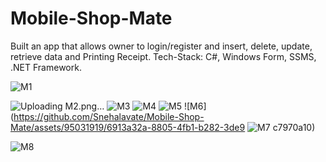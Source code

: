 # Mobile-Shop-Mate
Built an app that allows owner to login/register and insert, delete, update, retrieve data and Printing Receipt.
Tech-Stack: C#, Windows Form, SSMS, .NET Framework.

![M1](https://github.com/Snehalavate/Mobile-Shop-Mate/assets/95031919/02077f7b-7765-42fb-9468-26888ee937a1)

![Uploading M2.png…]()
![M3](https://github.com/Snehalavate/Mobile-Shop-Mate/assets/95031919/50b1b9b9-e975-4b6b-80af-338e4dceb74e)
![M4](https://github.com/Snehalavate/Mobile-Shop-Mate/assets/95031919/cae7d38e-8a0a-45fd-929b-2ca50b2c8850)
![M5](https://github.com/Snehalavate/Mobile-Shop-Mate/assets/95031919/a96f3b6e-bf1f-4158-bc67-c9f5902b9ec7)
![M6](https://github.com/Snehalavate/Mobile-Shop-Mate/assets/95031919/6913a32a-8805-4fb1-b282-3de9
![M7](https://github.com/Snehalavate/Mobile-Shop-Mate/assets/95031919/0faf3770-e8f0-41ed-aa14-929fcaa31aca)
c7970a10)

![M8](https://github.com/Snehalavate/Mobile-Shop-Mate/assets/95031919/36116020-21c4-4276-aa58-4b307d7802a8)


